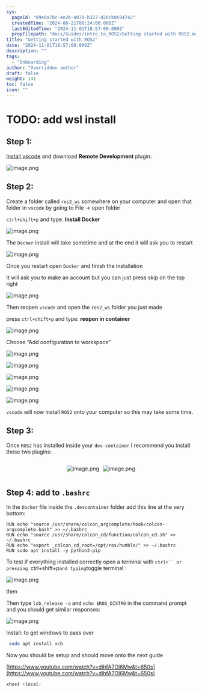 ```yaml
---
sys:
  pageId: "89e0a78c-4e2b-4070-b327-d28cb0694742"
  createdTime: "2024-08-21T00:24:00.000Z"
  lastEditedTime: "2024-11-01T18:57:00.000Z"
  propFilepath: "docs/Guides/intro_to_ROS2/Getting started with ROS2.md"
title: "Getting started with ROS2"
date: "2024-11-01T18:57:00.000Z"
description: ""
tags:
  - "Onboarding"
author: "Overridden author"
draft: false
weight: 141
toc: false
icon: ""
---
```


# TODO: add wsl install

## Step 1:

[Install vscode](https://code.visualstudio.com/download) and download **Remote Development** plugin:

![image.png](https://prod-files-secure.s3.us-west-2.amazonaws.com/d518164a-d88e-44d1-a4ee-3adb3bd8bce0/efb52993-1881-4a40-b95e-6f020334f022/image.png?X-Amz-Algorithm=AWS4-HMAC-SHA256&X-Amz-Content-Sha256=UNSIGNED-PAYLOAD&X-Amz-Credential=ASIAZI2LB4662XHZC4OE%2F20250323%2Fus-west-2%2Fs3%2Faws4_request&X-Amz-Date=20250323T200804Z&X-Amz-Expires=3600&X-Amz-Security-Token=IQoJb3JpZ2luX2VjEIT%2F%2F%2F%2F%2F%2F%2F%2F%2F%2FwEaCXVzLXdlc3QtMiJGMEQCIHIVBszY6J8ghehJuzhxDXZdVBM95CkJe1liv2U6E0IDAiBhyWeqNJN%2BsZY%2FVB9KZMXwqjoxI7lIjYT7rcr19isUyCqIBAjd%2F%2F%2F%2F%2F%2F%2F%2F%2F%2F8BEAAaDDYzNzQyMzE4MzgwNSIMxIB2fCk%2BkDcAY4sTKtwDHqz14kXncjQZsf0Zevjjk4na0TBPF1deikI5fkopG07mXc9iP9KNpJJcO7M8%2BpdINVqH1bk5ewLw2pkaXEtIxUt7prBEWFjSZIRwGyfnrg2brkfU21dvexPToJmbf782RglvKepaV6rjP9fmMJoA6r4qAEFHeSblNATiaC0pkd1LaQhKmo8AQrMkun223RMnpnYYYacKtW9ToWnlepsbyvphl%2BmVPhUIsSS5GX2ZAAo3M6BWafZEs9JKWqI5MrkgXGuDLRhZ6GkDqsrdS1T0o%2BbV9BcxHY7aZ41ptdFbxIOKqWO09sB4hP3mncqnf1DRyONqfcIRmz4WgG5q864BIVI1tGo3a%2Fao7YtXmtzXAJby0e7chubqv2IaNaO4E54kh6jDWVi4wnQmkQDPIpEsRdvdJ%2BEKycwTTMafmCkM2wEJBZ6R0%2FrtXqs2%2FZ0fbNl3%2F6NGLfRWpukcsnpx4nam9yu42tlTL1kNUozZ9rbqTBX3uat2SrbU1W2IFJWUtNuL6P%2BtTzt1g3r5qBN%2Bb3e2j6vldd3sMESXL1epORMrU%2Bnm0m2iIv9MjFB1qhuTiSTyplguxQt%2BfV4IvJFoCffDvRxibGVF31DKkVZ5%2BBi982M66Rk58RON%2BOOmLIcw28qBvwY6pgFxQ0HclrNtXyiQmbku%2FEpDJJO3oUARlQaDjcvby%2FJEhYPGytZ1tabZ38Tq0eEk%2BddGCrJpA%2FwLkq7qGwfIK0a4m2esz1TtxWRmxGbKhqQF6JkzO9xhm0Dz0T%2BXTrFeaLB%2Fo8usEyHSbWxOjLrzC69Wu83PlMg3tTvJGqQsMqv9Ms04ZCOifbCXcm0G7UjMxyHdl8eVY%2FFpn9q3x%2BdIzp5dd7u3RUuN&X-Amz-Signature=c462679b7ea5de258d4ab707a29eac1a68d90784d126ac1d2dcdae2ae7732fa4&X-Amz-SignedHeaders=host&x-id=GetObject)

## Step 2:

Create a folder called `ros2_ws` somewhere on your computer and open that folder in `vscode` by going to File → open folder 

`ctrl+shift+p` and type: **Install Docker**

![image.png](https://prod-files-secure.s3.us-west-2.amazonaws.com/d518164a-d88e-44d1-a4ee-3adb3bd8bce0/2269dc0e-1cd5-47ff-bceb-c04ad9b2eab0/image.png?X-Amz-Algorithm=AWS4-HMAC-SHA256&X-Amz-Content-Sha256=UNSIGNED-PAYLOAD&X-Amz-Credential=ASIAZI2LB4662XHZC4OE%2F20250323%2Fus-west-2%2Fs3%2Faws4_request&X-Amz-Date=20250323T200804Z&X-Amz-Expires=3600&X-Amz-Security-Token=IQoJb3JpZ2luX2VjEIT%2F%2F%2F%2F%2F%2F%2F%2F%2F%2FwEaCXVzLXdlc3QtMiJGMEQCIHIVBszY6J8ghehJuzhxDXZdVBM95CkJe1liv2U6E0IDAiBhyWeqNJN%2BsZY%2FVB9KZMXwqjoxI7lIjYT7rcr19isUyCqIBAjd%2F%2F%2F%2F%2F%2F%2F%2F%2F%2F8BEAAaDDYzNzQyMzE4MzgwNSIMxIB2fCk%2BkDcAY4sTKtwDHqz14kXncjQZsf0Zevjjk4na0TBPF1deikI5fkopG07mXc9iP9KNpJJcO7M8%2BpdINVqH1bk5ewLw2pkaXEtIxUt7prBEWFjSZIRwGyfnrg2brkfU21dvexPToJmbf782RglvKepaV6rjP9fmMJoA6r4qAEFHeSblNATiaC0pkd1LaQhKmo8AQrMkun223RMnpnYYYacKtW9ToWnlepsbyvphl%2BmVPhUIsSS5GX2ZAAo3M6BWafZEs9JKWqI5MrkgXGuDLRhZ6GkDqsrdS1T0o%2BbV9BcxHY7aZ41ptdFbxIOKqWO09sB4hP3mncqnf1DRyONqfcIRmz4WgG5q864BIVI1tGo3a%2Fao7YtXmtzXAJby0e7chubqv2IaNaO4E54kh6jDWVi4wnQmkQDPIpEsRdvdJ%2BEKycwTTMafmCkM2wEJBZ6R0%2FrtXqs2%2FZ0fbNl3%2F6NGLfRWpukcsnpx4nam9yu42tlTL1kNUozZ9rbqTBX3uat2SrbU1W2IFJWUtNuL6P%2BtTzt1g3r5qBN%2Bb3e2j6vldd3sMESXL1epORMrU%2Bnm0m2iIv9MjFB1qhuTiSTyplguxQt%2BfV4IvJFoCffDvRxibGVF31DKkVZ5%2BBi982M66Rk58RON%2BOOmLIcw28qBvwY6pgFxQ0HclrNtXyiQmbku%2FEpDJJO3oUARlQaDjcvby%2FJEhYPGytZ1tabZ38Tq0eEk%2BddGCrJpA%2FwLkq7qGwfIK0a4m2esz1TtxWRmxGbKhqQF6JkzO9xhm0Dz0T%2BXTrFeaLB%2Fo8usEyHSbWxOjLrzC69Wu83PlMg3tTvJGqQsMqv9Ms04ZCOifbCXcm0G7UjMxyHdl8eVY%2FFpn9q3x%2BdIzp5dd7u3RUuN&X-Amz-Signature=c9367b8ceb4c013eec393be5600cca096dfa792d2bb3496b80831f9fc6543149&X-Amz-SignedHeaders=host&x-id=GetObject)

The `Docker` install will take sometime and at the end it will ask you to restart

![image.png](https://prod-files-secure.s3.us-west-2.amazonaws.com/d518164a-d88e-44d1-a4ee-3adb3bd8bce0/ed233f78-be33-4b1f-b89c-9c346c0e961e/image.png?X-Amz-Algorithm=AWS4-HMAC-SHA256&X-Amz-Content-Sha256=UNSIGNED-PAYLOAD&X-Amz-Credential=ASIAZI2LB4662XHZC4OE%2F20250323%2Fus-west-2%2Fs3%2Faws4_request&X-Amz-Date=20250323T200804Z&X-Amz-Expires=3600&X-Amz-Security-Token=IQoJb3JpZ2luX2VjEIT%2F%2F%2F%2F%2F%2F%2F%2F%2F%2FwEaCXVzLXdlc3QtMiJGMEQCIHIVBszY6J8ghehJuzhxDXZdVBM95CkJe1liv2U6E0IDAiBhyWeqNJN%2BsZY%2FVB9KZMXwqjoxI7lIjYT7rcr19isUyCqIBAjd%2F%2F%2F%2F%2F%2F%2F%2F%2F%2F8BEAAaDDYzNzQyMzE4MzgwNSIMxIB2fCk%2BkDcAY4sTKtwDHqz14kXncjQZsf0Zevjjk4na0TBPF1deikI5fkopG07mXc9iP9KNpJJcO7M8%2BpdINVqH1bk5ewLw2pkaXEtIxUt7prBEWFjSZIRwGyfnrg2brkfU21dvexPToJmbf782RglvKepaV6rjP9fmMJoA6r4qAEFHeSblNATiaC0pkd1LaQhKmo8AQrMkun223RMnpnYYYacKtW9ToWnlepsbyvphl%2BmVPhUIsSS5GX2ZAAo3M6BWafZEs9JKWqI5MrkgXGuDLRhZ6GkDqsrdS1T0o%2BbV9BcxHY7aZ41ptdFbxIOKqWO09sB4hP3mncqnf1DRyONqfcIRmz4WgG5q864BIVI1tGo3a%2Fao7YtXmtzXAJby0e7chubqv2IaNaO4E54kh6jDWVi4wnQmkQDPIpEsRdvdJ%2BEKycwTTMafmCkM2wEJBZ6R0%2FrtXqs2%2FZ0fbNl3%2F6NGLfRWpukcsnpx4nam9yu42tlTL1kNUozZ9rbqTBX3uat2SrbU1W2IFJWUtNuL6P%2BtTzt1g3r5qBN%2Bb3e2j6vldd3sMESXL1epORMrU%2Bnm0m2iIv9MjFB1qhuTiSTyplguxQt%2BfV4IvJFoCffDvRxibGVF31DKkVZ5%2BBi982M66Rk58RON%2BOOmLIcw28qBvwY6pgFxQ0HclrNtXyiQmbku%2FEpDJJO3oUARlQaDjcvby%2FJEhYPGytZ1tabZ38Tq0eEk%2BddGCrJpA%2FwLkq7qGwfIK0a4m2esz1TtxWRmxGbKhqQF6JkzO9xhm0Dz0T%2BXTrFeaLB%2Fo8usEyHSbWxOjLrzC69Wu83PlMg3tTvJGqQsMqv9Ms04ZCOifbCXcm0G7UjMxyHdl8eVY%2FFpn9q3x%2BdIzp5dd7u3RUuN&X-Amz-Signature=d012f6fb8e345d2df3a2cdb30eef9839094570a7443fc1baa0b40319d157c619&X-Amz-SignedHeaders=host&x-id=GetObject)

Once you restart open `Docker` and finish the installation

It will ask you to make an account but you can just press skip on the top right

![image.png](https://prod-files-secure.s3.us-west-2.amazonaws.com/d518164a-d88e-44d1-a4ee-3adb3bd8bce0/21010ad9-1659-4fd9-9f59-9932a09b2a3d/image.png?X-Amz-Algorithm=AWS4-HMAC-SHA256&X-Amz-Content-Sha256=UNSIGNED-PAYLOAD&X-Amz-Credential=ASIAZI2LB4662XHZC4OE%2F20250323%2Fus-west-2%2Fs3%2Faws4_request&X-Amz-Date=20250323T200804Z&X-Amz-Expires=3600&X-Amz-Security-Token=IQoJb3JpZ2luX2VjEIT%2F%2F%2F%2F%2F%2F%2F%2F%2F%2FwEaCXVzLXdlc3QtMiJGMEQCIHIVBszY6J8ghehJuzhxDXZdVBM95CkJe1liv2U6E0IDAiBhyWeqNJN%2BsZY%2FVB9KZMXwqjoxI7lIjYT7rcr19isUyCqIBAjd%2F%2F%2F%2F%2F%2F%2F%2F%2F%2F8BEAAaDDYzNzQyMzE4MzgwNSIMxIB2fCk%2BkDcAY4sTKtwDHqz14kXncjQZsf0Zevjjk4na0TBPF1deikI5fkopG07mXc9iP9KNpJJcO7M8%2BpdINVqH1bk5ewLw2pkaXEtIxUt7prBEWFjSZIRwGyfnrg2brkfU21dvexPToJmbf782RglvKepaV6rjP9fmMJoA6r4qAEFHeSblNATiaC0pkd1LaQhKmo8AQrMkun223RMnpnYYYacKtW9ToWnlepsbyvphl%2BmVPhUIsSS5GX2ZAAo3M6BWafZEs9JKWqI5MrkgXGuDLRhZ6GkDqsrdS1T0o%2BbV9BcxHY7aZ41ptdFbxIOKqWO09sB4hP3mncqnf1DRyONqfcIRmz4WgG5q864BIVI1tGo3a%2Fao7YtXmtzXAJby0e7chubqv2IaNaO4E54kh6jDWVi4wnQmkQDPIpEsRdvdJ%2BEKycwTTMafmCkM2wEJBZ6R0%2FrtXqs2%2FZ0fbNl3%2F6NGLfRWpukcsnpx4nam9yu42tlTL1kNUozZ9rbqTBX3uat2SrbU1W2IFJWUtNuL6P%2BtTzt1g3r5qBN%2Bb3e2j6vldd3sMESXL1epORMrU%2Bnm0m2iIv9MjFB1qhuTiSTyplguxQt%2BfV4IvJFoCffDvRxibGVF31DKkVZ5%2BBi982M66Rk58RON%2BOOmLIcw28qBvwY6pgFxQ0HclrNtXyiQmbku%2FEpDJJO3oUARlQaDjcvby%2FJEhYPGytZ1tabZ38Tq0eEk%2BddGCrJpA%2FwLkq7qGwfIK0a4m2esz1TtxWRmxGbKhqQF6JkzO9xhm0Dz0T%2BXTrFeaLB%2Fo8usEyHSbWxOjLrzC69Wu83PlMg3tTvJGqQsMqv9Ms04ZCOifbCXcm0G7UjMxyHdl8eVY%2FFpn9q3x%2BdIzp5dd7u3RUuN&X-Amz-Signature=280d82d57a11a5e59388ebddbbb15aa7a8526f35c2f1532cef6c0938e9bbdd09&X-Amz-SignedHeaders=host&x-id=GetObject)

Then reopen `vscode` and open the `ros2_ws` folder you just made

press `ctrl+shift+p` and type: **reopen in container**

![image.png](https://prod-files-secure.s3.us-west-2.amazonaws.com/d518164a-d88e-44d1-a4ee-3adb3bd8bce0/4e93b8c2-41ad-488c-8095-c74205196118/image.png?X-Amz-Algorithm=AWS4-HMAC-SHA256&X-Amz-Content-Sha256=UNSIGNED-PAYLOAD&X-Amz-Credential=ASIAZI2LB4662XHZC4OE%2F20250323%2Fus-west-2%2Fs3%2Faws4_request&X-Amz-Date=20250323T200804Z&X-Amz-Expires=3600&X-Amz-Security-Token=IQoJb3JpZ2luX2VjEIT%2F%2F%2F%2F%2F%2F%2F%2F%2F%2FwEaCXVzLXdlc3QtMiJGMEQCIHIVBszY6J8ghehJuzhxDXZdVBM95CkJe1liv2U6E0IDAiBhyWeqNJN%2BsZY%2FVB9KZMXwqjoxI7lIjYT7rcr19isUyCqIBAjd%2F%2F%2F%2F%2F%2F%2F%2F%2F%2F8BEAAaDDYzNzQyMzE4MzgwNSIMxIB2fCk%2BkDcAY4sTKtwDHqz14kXncjQZsf0Zevjjk4na0TBPF1deikI5fkopG07mXc9iP9KNpJJcO7M8%2BpdINVqH1bk5ewLw2pkaXEtIxUt7prBEWFjSZIRwGyfnrg2brkfU21dvexPToJmbf782RglvKepaV6rjP9fmMJoA6r4qAEFHeSblNATiaC0pkd1LaQhKmo8AQrMkun223RMnpnYYYacKtW9ToWnlepsbyvphl%2BmVPhUIsSS5GX2ZAAo3M6BWafZEs9JKWqI5MrkgXGuDLRhZ6GkDqsrdS1T0o%2BbV9BcxHY7aZ41ptdFbxIOKqWO09sB4hP3mncqnf1DRyONqfcIRmz4WgG5q864BIVI1tGo3a%2Fao7YtXmtzXAJby0e7chubqv2IaNaO4E54kh6jDWVi4wnQmkQDPIpEsRdvdJ%2BEKycwTTMafmCkM2wEJBZ6R0%2FrtXqs2%2FZ0fbNl3%2F6NGLfRWpukcsnpx4nam9yu42tlTL1kNUozZ9rbqTBX3uat2SrbU1W2IFJWUtNuL6P%2BtTzt1g3r5qBN%2Bb3e2j6vldd3sMESXL1epORMrU%2Bnm0m2iIv9MjFB1qhuTiSTyplguxQt%2BfV4IvJFoCffDvRxibGVF31DKkVZ5%2BBi982M66Rk58RON%2BOOmLIcw28qBvwY6pgFxQ0HclrNtXyiQmbku%2FEpDJJO3oUARlQaDjcvby%2FJEhYPGytZ1tabZ38Tq0eEk%2BddGCrJpA%2FwLkq7qGwfIK0a4m2esz1TtxWRmxGbKhqQF6JkzO9xhm0Dz0T%2BXTrFeaLB%2Fo8usEyHSbWxOjLrzC69Wu83PlMg3tTvJGqQsMqv9Ms04ZCOifbCXcm0G7UjMxyHdl8eVY%2FFpn9q3x%2BdIzp5dd7u3RUuN&X-Amz-Signature=a39a5d8371451d41e4e3451c23a377e3a279b007ed44535b3127b11e03bf5cf7&X-Amz-SignedHeaders=host&x-id=GetObject)

Choose “Add configuration to workspace”

![image.png](https://prod-files-secure.s3.us-west-2.amazonaws.com/d518164a-d88e-44d1-a4ee-3adb3bd8bce0/9560b282-5060-4989-ba37-97e7b2c22476/image.png?X-Amz-Algorithm=AWS4-HMAC-SHA256&X-Amz-Content-Sha256=UNSIGNED-PAYLOAD&X-Amz-Credential=ASIAZI2LB4662XHZC4OE%2F20250323%2Fus-west-2%2Fs3%2Faws4_request&X-Amz-Date=20250323T200804Z&X-Amz-Expires=3600&X-Amz-Security-Token=IQoJb3JpZ2luX2VjEIT%2F%2F%2F%2F%2F%2F%2F%2F%2F%2FwEaCXVzLXdlc3QtMiJGMEQCIHIVBszY6J8ghehJuzhxDXZdVBM95CkJe1liv2U6E0IDAiBhyWeqNJN%2BsZY%2FVB9KZMXwqjoxI7lIjYT7rcr19isUyCqIBAjd%2F%2F%2F%2F%2F%2F%2F%2F%2F%2F8BEAAaDDYzNzQyMzE4MzgwNSIMxIB2fCk%2BkDcAY4sTKtwDHqz14kXncjQZsf0Zevjjk4na0TBPF1deikI5fkopG07mXc9iP9KNpJJcO7M8%2BpdINVqH1bk5ewLw2pkaXEtIxUt7prBEWFjSZIRwGyfnrg2brkfU21dvexPToJmbf782RglvKepaV6rjP9fmMJoA6r4qAEFHeSblNATiaC0pkd1LaQhKmo8AQrMkun223RMnpnYYYacKtW9ToWnlepsbyvphl%2BmVPhUIsSS5GX2ZAAo3M6BWafZEs9JKWqI5MrkgXGuDLRhZ6GkDqsrdS1T0o%2BbV9BcxHY7aZ41ptdFbxIOKqWO09sB4hP3mncqnf1DRyONqfcIRmz4WgG5q864BIVI1tGo3a%2Fao7YtXmtzXAJby0e7chubqv2IaNaO4E54kh6jDWVi4wnQmkQDPIpEsRdvdJ%2BEKycwTTMafmCkM2wEJBZ6R0%2FrtXqs2%2FZ0fbNl3%2F6NGLfRWpukcsnpx4nam9yu42tlTL1kNUozZ9rbqTBX3uat2SrbU1W2IFJWUtNuL6P%2BtTzt1g3r5qBN%2Bb3e2j6vldd3sMESXL1epORMrU%2Bnm0m2iIv9MjFB1qhuTiSTyplguxQt%2BfV4IvJFoCffDvRxibGVF31DKkVZ5%2BBi982M66Rk58RON%2BOOmLIcw28qBvwY6pgFxQ0HclrNtXyiQmbku%2FEpDJJO3oUARlQaDjcvby%2FJEhYPGytZ1tabZ38Tq0eEk%2BddGCrJpA%2FwLkq7qGwfIK0a4m2esz1TtxWRmxGbKhqQF6JkzO9xhm0Dz0T%2BXTrFeaLB%2Fo8usEyHSbWxOjLrzC69Wu83PlMg3tTvJGqQsMqv9Ms04ZCOifbCXcm0G7UjMxyHdl8eVY%2FFpn9q3x%2BdIzp5dd7u3RUuN&X-Amz-Signature=6648249de12d28e8ed4de1d90e0e8eb3235ae10b44476e35872b681598df48a4&X-Amz-SignedHeaders=host&x-id=GetObject)

![image.png](https://prod-files-secure.s3.us-west-2.amazonaws.com/d518164a-d88e-44d1-a4ee-3adb3bd8bce0/2ee63f81-886b-48e8-a553-dc6e5eac99e4/image.png?X-Amz-Algorithm=AWS4-HMAC-SHA256&X-Amz-Content-Sha256=UNSIGNED-PAYLOAD&X-Amz-Credential=ASIAZI2LB4662XHZC4OE%2F20250323%2Fus-west-2%2Fs3%2Faws4_request&X-Amz-Date=20250323T200804Z&X-Amz-Expires=3600&X-Amz-Security-Token=IQoJb3JpZ2luX2VjEIT%2F%2F%2F%2F%2F%2F%2F%2F%2F%2FwEaCXVzLXdlc3QtMiJGMEQCIHIVBszY6J8ghehJuzhxDXZdVBM95CkJe1liv2U6E0IDAiBhyWeqNJN%2BsZY%2FVB9KZMXwqjoxI7lIjYT7rcr19isUyCqIBAjd%2F%2F%2F%2F%2F%2F%2F%2F%2F%2F8BEAAaDDYzNzQyMzE4MzgwNSIMxIB2fCk%2BkDcAY4sTKtwDHqz14kXncjQZsf0Zevjjk4na0TBPF1deikI5fkopG07mXc9iP9KNpJJcO7M8%2BpdINVqH1bk5ewLw2pkaXEtIxUt7prBEWFjSZIRwGyfnrg2brkfU21dvexPToJmbf782RglvKepaV6rjP9fmMJoA6r4qAEFHeSblNATiaC0pkd1LaQhKmo8AQrMkun223RMnpnYYYacKtW9ToWnlepsbyvphl%2BmVPhUIsSS5GX2ZAAo3M6BWafZEs9JKWqI5MrkgXGuDLRhZ6GkDqsrdS1T0o%2BbV9BcxHY7aZ41ptdFbxIOKqWO09sB4hP3mncqnf1DRyONqfcIRmz4WgG5q864BIVI1tGo3a%2Fao7YtXmtzXAJby0e7chubqv2IaNaO4E54kh6jDWVi4wnQmkQDPIpEsRdvdJ%2BEKycwTTMafmCkM2wEJBZ6R0%2FrtXqs2%2FZ0fbNl3%2F6NGLfRWpukcsnpx4nam9yu42tlTL1kNUozZ9rbqTBX3uat2SrbU1W2IFJWUtNuL6P%2BtTzt1g3r5qBN%2Bb3e2j6vldd3sMESXL1epORMrU%2Bnm0m2iIv9MjFB1qhuTiSTyplguxQt%2BfV4IvJFoCffDvRxibGVF31DKkVZ5%2BBi982M66Rk58RON%2BOOmLIcw28qBvwY6pgFxQ0HclrNtXyiQmbku%2FEpDJJO3oUARlQaDjcvby%2FJEhYPGytZ1tabZ38Tq0eEk%2BddGCrJpA%2FwLkq7qGwfIK0a4m2esz1TtxWRmxGbKhqQF6JkzO9xhm0Dz0T%2BXTrFeaLB%2Fo8usEyHSbWxOjLrzC69Wu83PlMg3tTvJGqQsMqv9Ms04ZCOifbCXcm0G7UjMxyHdl8eVY%2FFpn9q3x%2BdIzp5dd7u3RUuN&X-Amz-Signature=61b59e520db742e5ebc70c4eb18f8cf9ad02f77e3cf4cef6a466cfd6bf53ce8b&X-Amz-SignedHeaders=host&x-id=GetObject)

![image.png](https://prod-files-secure.s3.us-west-2.amazonaws.com/d518164a-d88e-44d1-a4ee-3adb3bd8bce0/ae1580b2-b048-407e-aed9-b584224a7a04/image.png?X-Amz-Algorithm=AWS4-HMAC-SHA256&X-Amz-Content-Sha256=UNSIGNED-PAYLOAD&X-Amz-Credential=ASIAZI2LB4662XHZC4OE%2F20250323%2Fus-west-2%2Fs3%2Faws4_request&X-Amz-Date=20250323T200804Z&X-Amz-Expires=3600&X-Amz-Security-Token=IQoJb3JpZ2luX2VjEIT%2F%2F%2F%2F%2F%2F%2F%2F%2F%2FwEaCXVzLXdlc3QtMiJGMEQCIHIVBszY6J8ghehJuzhxDXZdVBM95CkJe1liv2U6E0IDAiBhyWeqNJN%2BsZY%2FVB9KZMXwqjoxI7lIjYT7rcr19isUyCqIBAjd%2F%2F%2F%2F%2F%2F%2F%2F%2F%2F8BEAAaDDYzNzQyMzE4MzgwNSIMxIB2fCk%2BkDcAY4sTKtwDHqz14kXncjQZsf0Zevjjk4na0TBPF1deikI5fkopG07mXc9iP9KNpJJcO7M8%2BpdINVqH1bk5ewLw2pkaXEtIxUt7prBEWFjSZIRwGyfnrg2brkfU21dvexPToJmbf782RglvKepaV6rjP9fmMJoA6r4qAEFHeSblNATiaC0pkd1LaQhKmo8AQrMkun223RMnpnYYYacKtW9ToWnlepsbyvphl%2BmVPhUIsSS5GX2ZAAo3M6BWafZEs9JKWqI5MrkgXGuDLRhZ6GkDqsrdS1T0o%2BbV9BcxHY7aZ41ptdFbxIOKqWO09sB4hP3mncqnf1DRyONqfcIRmz4WgG5q864BIVI1tGo3a%2Fao7YtXmtzXAJby0e7chubqv2IaNaO4E54kh6jDWVi4wnQmkQDPIpEsRdvdJ%2BEKycwTTMafmCkM2wEJBZ6R0%2FrtXqs2%2FZ0fbNl3%2F6NGLfRWpukcsnpx4nam9yu42tlTL1kNUozZ9rbqTBX3uat2SrbU1W2IFJWUtNuL6P%2BtTzt1g3r5qBN%2Bb3e2j6vldd3sMESXL1epORMrU%2Bnm0m2iIv9MjFB1qhuTiSTyplguxQt%2BfV4IvJFoCffDvRxibGVF31DKkVZ5%2BBi982M66Rk58RON%2BOOmLIcw28qBvwY6pgFxQ0HclrNtXyiQmbku%2FEpDJJO3oUARlQaDjcvby%2FJEhYPGytZ1tabZ38Tq0eEk%2BddGCrJpA%2FwLkq7qGwfIK0a4m2esz1TtxWRmxGbKhqQF6JkzO9xhm0Dz0T%2BXTrFeaLB%2Fo8usEyHSbWxOjLrzC69Wu83PlMg3tTvJGqQsMqv9Ms04ZCOifbCXcm0G7UjMxyHdl8eVY%2FFpn9q3x%2BdIzp5dd7u3RUuN&X-Amz-Signature=946fee9e7ffc3dd6882cc020dbea2e92afa6dc274056a092c0cbd437dc84f8fc&X-Amz-SignedHeaders=host&x-id=GetObject)

![image.png](https://prod-files-secure.s3.us-west-2.amazonaws.com/d518164a-d88e-44d1-a4ee-3adb3bd8bce0/53255b28-f75e-430f-b9e3-c0ac8577e42b/image.png?X-Amz-Algorithm=AWS4-HMAC-SHA256&X-Amz-Content-Sha256=UNSIGNED-PAYLOAD&X-Amz-Credential=ASIAZI2LB4662XHZC4OE%2F20250323%2Fus-west-2%2Fs3%2Faws4_request&X-Amz-Date=20250323T200804Z&X-Amz-Expires=3600&X-Amz-Security-Token=IQoJb3JpZ2luX2VjEIT%2F%2F%2F%2F%2F%2F%2F%2F%2F%2FwEaCXVzLXdlc3QtMiJGMEQCIHIVBszY6J8ghehJuzhxDXZdVBM95CkJe1liv2U6E0IDAiBhyWeqNJN%2BsZY%2FVB9KZMXwqjoxI7lIjYT7rcr19isUyCqIBAjd%2F%2F%2F%2F%2F%2F%2F%2F%2F%2F8BEAAaDDYzNzQyMzE4MzgwNSIMxIB2fCk%2BkDcAY4sTKtwDHqz14kXncjQZsf0Zevjjk4na0TBPF1deikI5fkopG07mXc9iP9KNpJJcO7M8%2BpdINVqH1bk5ewLw2pkaXEtIxUt7prBEWFjSZIRwGyfnrg2brkfU21dvexPToJmbf782RglvKepaV6rjP9fmMJoA6r4qAEFHeSblNATiaC0pkd1LaQhKmo8AQrMkun223RMnpnYYYacKtW9ToWnlepsbyvphl%2BmVPhUIsSS5GX2ZAAo3M6BWafZEs9JKWqI5MrkgXGuDLRhZ6GkDqsrdS1T0o%2BbV9BcxHY7aZ41ptdFbxIOKqWO09sB4hP3mncqnf1DRyONqfcIRmz4WgG5q864BIVI1tGo3a%2Fao7YtXmtzXAJby0e7chubqv2IaNaO4E54kh6jDWVi4wnQmkQDPIpEsRdvdJ%2BEKycwTTMafmCkM2wEJBZ6R0%2FrtXqs2%2FZ0fbNl3%2F6NGLfRWpukcsnpx4nam9yu42tlTL1kNUozZ9rbqTBX3uat2SrbU1W2IFJWUtNuL6P%2BtTzt1g3r5qBN%2Bb3e2j6vldd3sMESXL1epORMrU%2Bnm0m2iIv9MjFB1qhuTiSTyplguxQt%2BfV4IvJFoCffDvRxibGVF31DKkVZ5%2BBi982M66Rk58RON%2BOOmLIcw28qBvwY6pgFxQ0HclrNtXyiQmbku%2FEpDJJO3oUARlQaDjcvby%2FJEhYPGytZ1tabZ38Tq0eEk%2BddGCrJpA%2FwLkq7qGwfIK0a4m2esz1TtxWRmxGbKhqQF6JkzO9xhm0Dz0T%2BXTrFeaLB%2Fo8usEyHSbWxOjLrzC69Wu83PlMg3tTvJGqQsMqv9Ms04ZCOifbCXcm0G7UjMxyHdl8eVY%2FFpn9q3x%2BdIzp5dd7u3RUuN&X-Amz-Signature=1ab13011a1b7fae5704e9e0411ab9dc6ef6e4f10e0521dfc322eb2a67c2ebdeb&X-Amz-SignedHeaders=host&x-id=GetObject)

![image.png](https://prod-files-secure.s3.us-west-2.amazonaws.com/d518164a-d88e-44d1-a4ee-3adb3bd8bce0/7c562767-5af9-4ffb-97d1-327bcdf4ee00/image.png?X-Amz-Algorithm=AWS4-HMAC-SHA256&X-Amz-Content-Sha256=UNSIGNED-PAYLOAD&X-Amz-Credential=ASIAZI2LB4662XHZC4OE%2F20250323%2Fus-west-2%2Fs3%2Faws4_request&X-Amz-Date=20250323T200804Z&X-Amz-Expires=3600&X-Amz-Security-Token=IQoJb3JpZ2luX2VjEIT%2F%2F%2F%2F%2F%2F%2F%2F%2F%2FwEaCXVzLXdlc3QtMiJGMEQCIHIVBszY6J8ghehJuzhxDXZdVBM95CkJe1liv2U6E0IDAiBhyWeqNJN%2BsZY%2FVB9KZMXwqjoxI7lIjYT7rcr19isUyCqIBAjd%2F%2F%2F%2F%2F%2F%2F%2F%2F%2F8BEAAaDDYzNzQyMzE4MzgwNSIMxIB2fCk%2BkDcAY4sTKtwDHqz14kXncjQZsf0Zevjjk4na0TBPF1deikI5fkopG07mXc9iP9KNpJJcO7M8%2BpdINVqH1bk5ewLw2pkaXEtIxUt7prBEWFjSZIRwGyfnrg2brkfU21dvexPToJmbf782RglvKepaV6rjP9fmMJoA6r4qAEFHeSblNATiaC0pkd1LaQhKmo8AQrMkun223RMnpnYYYacKtW9ToWnlepsbyvphl%2BmVPhUIsSS5GX2ZAAo3M6BWafZEs9JKWqI5MrkgXGuDLRhZ6GkDqsrdS1T0o%2BbV9BcxHY7aZ41ptdFbxIOKqWO09sB4hP3mncqnf1DRyONqfcIRmz4WgG5q864BIVI1tGo3a%2Fao7YtXmtzXAJby0e7chubqv2IaNaO4E54kh6jDWVi4wnQmkQDPIpEsRdvdJ%2BEKycwTTMafmCkM2wEJBZ6R0%2FrtXqs2%2FZ0fbNl3%2F6NGLfRWpukcsnpx4nam9yu42tlTL1kNUozZ9rbqTBX3uat2SrbU1W2IFJWUtNuL6P%2BtTzt1g3r5qBN%2Bb3e2j6vldd3sMESXL1epORMrU%2Bnm0m2iIv9MjFB1qhuTiSTyplguxQt%2BfV4IvJFoCffDvRxibGVF31DKkVZ5%2BBi982M66Rk58RON%2BOOmLIcw28qBvwY6pgFxQ0HclrNtXyiQmbku%2FEpDJJO3oUARlQaDjcvby%2FJEhYPGytZ1tabZ38Tq0eEk%2BddGCrJpA%2FwLkq7qGwfIK0a4m2esz1TtxWRmxGbKhqQF6JkzO9xhm0Dz0T%2BXTrFeaLB%2Fo8usEyHSbWxOjLrzC69Wu83PlMg3tTvJGqQsMqv9Ms04ZCOifbCXcm0G7UjMxyHdl8eVY%2FFpn9q3x%2BdIzp5dd7u3RUuN&X-Amz-Signature=80a17e5e5bdaf86ce331dba7e9a83c16d6879ded0a9150dcace9c2b5194ee850&X-Amz-SignedHeaders=host&x-id=GetObject)

`vscode` will now install `ROS2` onto your computer so this may take some time.

## Step 3:

Once `ROS2` has installed inside your `dev-container` I recommend you install these two plugins:

<div style="display: flex;flex-direction: row; column-gap:10px; max-width: 630px;justify-content: center;">
<div>

![image.png](https://prod-files-secure.s3.us-west-2.amazonaws.com/d518164a-d88e-44d1-a4ee-3adb3bd8bce0/3fc3d550-5a54-4ba1-ba6b-faa01cdb7369/image.png?X-Amz-Algorithm=AWS4-HMAC-SHA256&X-Amz-Content-Sha256=UNSIGNED-PAYLOAD&X-Amz-Credential=ASIAZI2LB466UL5TXUKJ%2F20250323%2Fus-west-2%2Fs3%2Faws4_request&X-Amz-Date=20250323T200807Z&X-Amz-Expires=3600&X-Amz-Security-Token=IQoJb3JpZ2luX2VjEIT%2F%2F%2F%2F%2F%2F%2F%2F%2F%2FwEaCXVzLXdlc3QtMiJGMEQCIDRsXSNpNRWx2lhLVhe75VBW2Pgfkhv9KgxPca1WHD6XAiBTMgRsbjAtZ%2BkiadBiBYrTkePELXB5yQ3U0rmYjysK7CqIBAjd%2F%2F%2F%2F%2F%2F%2F%2F%2F%2F8BEAAaDDYzNzQyMzE4MzgwNSIMdbXkznKEX18SOObUKtwDn1jqtMcOeN%2Fb4oCG2uRt7Dqs%2FJYK%2B8UKe6ayDinjJ4Sh1Cm%2FUI8IAH11CW1DmsUO2y%2BnKaHGGFq3LQuzWeWAu7xV9KWKHORj6wFukJ%2BdG1cIvpv9aP8vSsTvAyQfZQnmcXZgifYnqFZer9oN9uR9cz0MJ0qilooTUOIU%2F6cCESwS%2FMefT%2BGIlJECt7s3He1b0FCb93SRzWFVU9VB0mQ6maPvM9yYAte0xH3X%2FBgcuBdhmVADq04MbAuuUq4%2FcKSuVLz8ta9n8flfON1PnSKXFj96EOwXl8bcvulwwc5nnZFcOONPT1xQfslAeXRID2nCRp5oncRvaLmINwHqach4893GHYuXgR43bUCO5KSjkiIg24dmDsTWRPW1Y%2F8o%2BB4RLXdbCOIlm5%2F2eMPMrlS2k0heCpu0MQr3NjwD4Wcqb6ZtFS7W4Hns5strY68N1cls3fZey%2B7LapOrDNEnYQ3mpNbV9yXJMJS4UXIrtzIMg5K5wySsmUZ8sVMJe%2BZbP9GH0ZceTiDxWfYxYwwckT07IaFmJT3b5WqNKLiLXfa5sJ4s9F4I4yLxJWmCiu44%2F%2B%2BQ97Rd7jT6O9%2BCWkJSm8aVJtsMVMdK6dd5N5m3MNu%2FUWrFudvwzi5n0DFCq88w3sqBvwY6pgGozVMg2338ieBaJp0UsvoK%2Fe9eBci3Uz49weT9Io%2F%2FHUN%2Br4f7XOiCi4LoWLZgfBshr8HBzXGN5n77ckpvny4lBTxWo8Gf57kgLZaEzd8fU8euICsw97PjQdVqLnitRYGRHZ1JpLvBvuUkZJfGTPDn%2FsDtmkNi%2FAcuVobbd1tSeWAdIh2mMZOXwrL0sdAnJmeCRQ9eiPKEaBFM7W9IlNf%2B%2BLEN7POY&X-Amz-Signature=e85dba38238a8592626de0767874d50b7097680b2da537deedcd0c20cda475ce&X-Amz-SignedHeaders=host&x-id=GetObject)

</div>
<div>

![image.png](https://prod-files-secure.s3.us-west-2.amazonaws.com/d518164a-d88e-44d1-a4ee-3adb3bd8bce0/d994cc66-13c2-4093-a5a3-f84cf4601a82/image.png?X-Amz-Algorithm=AWS4-HMAC-SHA256&X-Amz-Content-Sha256=UNSIGNED-PAYLOAD&X-Amz-Credential=ASIAZI2LB466VMWGP6BN%2F20250323%2Fus-west-2%2Fs3%2Faws4_request&X-Amz-Date=20250323T200807Z&X-Amz-Expires=3600&X-Amz-Security-Token=IQoJb3JpZ2luX2VjEIT%2F%2F%2F%2F%2F%2F%2F%2F%2F%2FwEaCXVzLXdlc3QtMiJHMEUCIQCrLsfy%2FvMNxX5d49VKDe0%2BCJkGuYuD80kcwXjT8wsxQgIgTWssK3rGylV1nk2TbmxRYKYsM0Ume5jykIOJ4W5uErEqiAQI3f%2F%2F%2F%2F%2F%2F%2F%2F%2F%2FARAAGgw2Mzc0MjMxODM4MDUiDJJeho0KeqEbRxKjzSrcA3l%2FGLOik3IkZ%2F5IcT%2FBlNfPHqpGbFWW6EXFQr65FfG8PNjD4SNfTw7qm2QKUT8a%2BW6f2FLhUsdiiy%2FR429zsNwdLUnfSx4DSrAFhasTIbWxiUiZviuRAcPn5p9Nq%2FjPk1YRnp9XDMY3l%2BdQgVFdmBUqgnt9UOA%2B6bQr4Hc%2ByyshDFFMVabeZ2h53gyqeXTiKjmLKy71X%2BtpDbQ3rA40GbcHkaTu2unT%2Fk2SKn6S0tNkVTj4wmYQeYd3HkYzDjCAd228GyGFl%2BK610T1w8Jpo6RrVqpN%2B1mJjVBz%2FjXtUcTeeMjXhcQf3f6imCWRSHim8qopS5pPi%2FTn3c8guCT4I4ZGo25yM9CpKMOEN4OePnwrcvoS4OiUOo989IzlTWMk%2FKpFvBJHzkVasYFE0U5QQiLTGxcDyS8MVnOKGNLGN5xHLYIE6IZmaj0MVYj1dinzxMW6IODeR%2B0QzTY7ZbJq9aQnEd6T%2Bj0UqTRxMZooLYC6zKRvfVwfv05L78ZK6FZ7q1ndVV7Ob%2BBzI9JdIQZLpx1f5osiM5VbHOCINofLhwt%2B78K5ZWn5AGqaig%2BiPgOSQYqmI%2BNDHILWBK8LYu6wL%2BPnCivYdr2X6xGONjsxK0nqIOrdlOiZtxtwyla3MO%2FKgb8GOqUBUsh1NAugJE%2FMyWNKntx8G7%2BO%2Fsr7%2BaOMqYF%2Bk8yQ7QMQ5jpcalOhWMQe1FI7YOnQwm2UI4WfN4KY1Gh9CB2nCIicmWWMExELKN8vOLp1TiJNRhvTu6T5oT0QTY009f36AkqSRia91tHEIWFES%2FXJnrPwoZcm02IJeBI2edIB9NpME1XLu9rvOlSXDbTFBLhZtTtAkXl2PgOlsyXyEGVKlLG%2Ftgzj&X-Amz-Signature=fcb14393443b5bc776367f1ae77c78dd3e1791e9bc3476fd583c1576c1a0cab5&X-Amz-SignedHeaders=host&x-id=GetObject)

</div>
</div>

## Step 4: add to `.bashrc`

In the `Docker` file inside the `.devcontainer` folder add this line at the very bottom: 

```docker
RUN echo "source /usr/share/colcon_argcomplete/hook/colcon-argcomplete.bash" >> ~/.bashrc
RUN echo "source /usr/share/colcon_cd/function/colcon_cd.sh" >> ~/.bashrc
RUN echo "export _colcon_cd_root=/opt/ros/humble/" >> ~/.bashrc
RUN sudo apt install -y python3-pip 
```

To test if everything installed correctly open a terminal with `ctrl+`` or pressing `ctrl+shift+p` and typing `toggle terminal`:

![image.png](https://prod-files-secure.s3.us-west-2.amazonaws.com/d518164a-d88e-44d1-a4ee-3adb3bd8bce0/6a4943d8-b04e-4c02-9a58-775f3384d1a5/image.png?X-Amz-Algorithm=AWS4-HMAC-SHA256&X-Amz-Content-Sha256=UNSIGNED-PAYLOAD&X-Amz-Credential=ASIAZI2LB4662XHZC4OE%2F20250323%2Fus-west-2%2Fs3%2Faws4_request&X-Amz-Date=20250323T200804Z&X-Amz-Expires=3600&X-Amz-Security-Token=IQoJb3JpZ2luX2VjEIT%2F%2F%2F%2F%2F%2F%2F%2F%2F%2FwEaCXVzLXdlc3QtMiJGMEQCIHIVBszY6J8ghehJuzhxDXZdVBM95CkJe1liv2U6E0IDAiBhyWeqNJN%2BsZY%2FVB9KZMXwqjoxI7lIjYT7rcr19isUyCqIBAjd%2F%2F%2F%2F%2F%2F%2F%2F%2F%2F8BEAAaDDYzNzQyMzE4MzgwNSIMxIB2fCk%2BkDcAY4sTKtwDHqz14kXncjQZsf0Zevjjk4na0TBPF1deikI5fkopG07mXc9iP9KNpJJcO7M8%2BpdINVqH1bk5ewLw2pkaXEtIxUt7prBEWFjSZIRwGyfnrg2brkfU21dvexPToJmbf782RglvKepaV6rjP9fmMJoA6r4qAEFHeSblNATiaC0pkd1LaQhKmo8AQrMkun223RMnpnYYYacKtW9ToWnlepsbyvphl%2BmVPhUIsSS5GX2ZAAo3M6BWafZEs9JKWqI5MrkgXGuDLRhZ6GkDqsrdS1T0o%2BbV9BcxHY7aZ41ptdFbxIOKqWO09sB4hP3mncqnf1DRyONqfcIRmz4WgG5q864BIVI1tGo3a%2Fao7YtXmtzXAJby0e7chubqv2IaNaO4E54kh6jDWVi4wnQmkQDPIpEsRdvdJ%2BEKycwTTMafmCkM2wEJBZ6R0%2FrtXqs2%2FZ0fbNl3%2F6NGLfRWpukcsnpx4nam9yu42tlTL1kNUozZ9rbqTBX3uat2SrbU1W2IFJWUtNuL6P%2BtTzt1g3r5qBN%2Bb3e2j6vldd3sMESXL1epORMrU%2Bnm0m2iIv9MjFB1qhuTiSTyplguxQt%2BfV4IvJFoCffDvRxibGVF31DKkVZ5%2BBi982M66Rk58RON%2BOOmLIcw28qBvwY6pgFxQ0HclrNtXyiQmbku%2FEpDJJO3oUARlQaDjcvby%2FJEhYPGytZ1tabZ38Tq0eEk%2BddGCrJpA%2FwLkq7qGwfIK0a4m2esz1TtxWRmxGbKhqQF6JkzO9xhm0Dz0T%2BXTrFeaLB%2Fo8usEyHSbWxOjLrzC69Wu83PlMg3tTvJGqQsMqv9Ms04ZCOifbCXcm0G7UjMxyHdl8eVY%2FFpn9q3x%2BdIzp5dd7u3RUuN&X-Amz-Signature=90d5fea75a528601bac18199f66fc506ee8bdedee2d2256a3496e340d808c455&X-Amz-SignedHeaders=host&x-id=GetObject)

then 

Then type `lsb_release -a` and `echo $ROS_DISTRO` in the command prompt and you should get similar responses:

![image.png](https://prod-files-secure.s3.us-west-2.amazonaws.com/d518164a-d88e-44d1-a4ee-3adb3bd8bce0/3e635dec-a805-4e85-8b9e-d000e5b71a4e/image.png?X-Amz-Algorithm=AWS4-HMAC-SHA256&X-Amz-Content-Sha256=UNSIGNED-PAYLOAD&X-Amz-Credential=ASIAZI2LB4662XHZC4OE%2F20250323%2Fus-west-2%2Fs3%2Faws4_request&X-Amz-Date=20250323T200804Z&X-Amz-Expires=3600&X-Amz-Security-Token=IQoJb3JpZ2luX2VjEIT%2F%2F%2F%2F%2F%2F%2F%2F%2F%2FwEaCXVzLXdlc3QtMiJGMEQCIHIVBszY6J8ghehJuzhxDXZdVBM95CkJe1liv2U6E0IDAiBhyWeqNJN%2BsZY%2FVB9KZMXwqjoxI7lIjYT7rcr19isUyCqIBAjd%2F%2F%2F%2F%2F%2F%2F%2F%2F%2F8BEAAaDDYzNzQyMzE4MzgwNSIMxIB2fCk%2BkDcAY4sTKtwDHqz14kXncjQZsf0Zevjjk4na0TBPF1deikI5fkopG07mXc9iP9KNpJJcO7M8%2BpdINVqH1bk5ewLw2pkaXEtIxUt7prBEWFjSZIRwGyfnrg2brkfU21dvexPToJmbf782RglvKepaV6rjP9fmMJoA6r4qAEFHeSblNATiaC0pkd1LaQhKmo8AQrMkun223RMnpnYYYacKtW9ToWnlepsbyvphl%2BmVPhUIsSS5GX2ZAAo3M6BWafZEs9JKWqI5MrkgXGuDLRhZ6GkDqsrdS1T0o%2BbV9BcxHY7aZ41ptdFbxIOKqWO09sB4hP3mncqnf1DRyONqfcIRmz4WgG5q864BIVI1tGo3a%2Fao7YtXmtzXAJby0e7chubqv2IaNaO4E54kh6jDWVi4wnQmkQDPIpEsRdvdJ%2BEKycwTTMafmCkM2wEJBZ6R0%2FrtXqs2%2FZ0fbNl3%2F6NGLfRWpukcsnpx4nam9yu42tlTL1kNUozZ9rbqTBX3uat2SrbU1W2IFJWUtNuL6P%2BtTzt1g3r5qBN%2Bb3e2j6vldd3sMESXL1epORMrU%2Bnm0m2iIv9MjFB1qhuTiSTyplguxQt%2BfV4IvJFoCffDvRxibGVF31DKkVZ5%2BBi982M66Rk58RON%2BOOmLIcw28qBvwY6pgFxQ0HclrNtXyiQmbku%2FEpDJJO3oUARlQaDjcvby%2FJEhYPGytZ1tabZ38Tq0eEk%2BddGCrJpA%2FwLkq7qGwfIK0a4m2esz1TtxWRmxGbKhqQF6JkzO9xhm0Dz0T%2BXTrFeaLB%2Fo8usEyHSbWxOjLrzC69Wu83PlMg3tTvJGqQsMqv9Ms04ZCOifbCXcm0G7UjMxyHdl8eVY%2FFpn9q3x%2BdIzp5dd7u3RUuN&X-Amz-Signature=bb7d01777301e29fc538193ec9eb562f12ca174a74622b6fb137ce0a25040fb4&X-Amz-SignedHeaders=host&x-id=GetObject)

Install:  to get windows to pass over

```bash
 sudo apt install xcb
```

Now you should be setup and should move onto the next guide 

[https://www.youtube.com/watch?v=dihfA7Ol6Mw&t=650s](https://www.youtube.com/watch?v=dihfA7Ol6Mw&t=650s)

```python
xhost +local:
```

